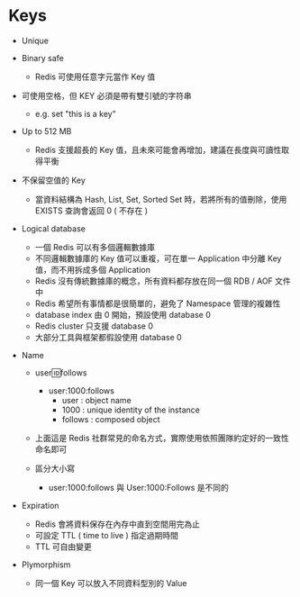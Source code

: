 # Keys

- Unique
- Binary safe
    - Redis 可使用任意字元當作 Key 值

- 可使用空格，但 KEY 必須是帶有雙引號的字符串
    - e.g. set "this is a key"

- Up to 512 MB
    - Redis 支援超長的 Key 值，且未來可能會再增加，建議在長度與可讀性取得平衡

- 不保留空值的 Key
    - 當資料結構為 Hash, List, Set, Sorted Set 時，若將所有的值刪除，使用 EXISTS 查詢會返回 0 ( 不存在 )

- Logical database
    - 一個 Redis 可以有多個邏輯數據庫
    - 不同邏輯數據庫的 Key 值可以重複，可在單一 Application 中分離 Key 值，而不用拆成多個 Application
    - Redis 沒有傳統數據庫的概念，所有資料都存放在同一個 RDB / AOF 文件中
    - Redis 希望所有事情都是很簡單的，避免了 Namespace 管理的複雜性
    - database index 由 0 開始，預設使用 database 0
    - Redis cluster 只支援 database 0
    - 大部分工具與框架都假設使用 database 0

- Name
    - user:id:follows
        - user:1000:follows
            - user : object name
            - 1000 : unique identity of the instance
            - follows : composed object
    
    - 上面這是 Redis 社群常見的命名方式，實際使用依照團隊約定好的一致性命名即可
    - 區分大小寫
        - user:1000:follows 與 User:1000:Follows 是不同的

- Expiration
    - Redis 會將資料保存在內存中直到空間用完為止
    - 可設定 TTL ( time to live ) 指定過期時間
    - TTL 可自由變更

- Plymorphism
    - 同一個 Key 可以放入不同資料型別的 Value